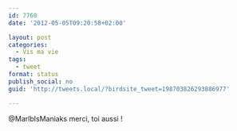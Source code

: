 ```yaml
---
id: 7760
date: '2012-05-05T09:20:58+02:00'

layout: post
categories:
  - Vis ma vie
tags:
  - tweet
format: status
publish_social: no
guid: 'http://tweets.local/?birdsite_tweet=198703826293886977'

---
```


@MarlbIsManiaks merci, toi aussi !